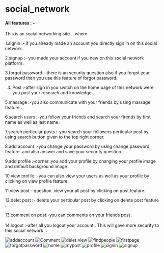 
# social_network
<h4>All features : -</h4>
This is an social networking site ...where <br>

1.signin :- if you already made an account you directly sign in on this social network.<br>

2.signup :- you made your account if you new on this social network platform . <br>

3.forgot password :-there is an security question also if you forgot your password then you use this feature of forgot password.<br>

4. Post :-after sign in you switch on the home page of this network were you post your research and knowledge .<br>

5.massage :-you also communicate with your friends by using massage feature .<br>

6.search users :-you follow your friends and search your firends by first name as well as last name .<br>

7.search perticular posts :-you search your followers perticular post by using search button given to the top right corner.<br>

8.add account :-you change your password by using change password feature..and also answer and save your security question.<br>

9.add profile :-corner..you add your profile by changing your profile image and default background image .<br>

10.view profile :-you can also view your users as well as your profile by clicking on view profile feature.<br>

11.view post :-question..view your all post by clicking on post feature.<br>

12.delet post :- delete your perticular post by clicking on delete post feature .<br>

13.comment on post:-you can comments on your friends post .<br>
<br>
14.logout :-after all you logout your account . This will gave more security to this social network ..<br>


![addaccount](https://user-images.githubusercontent.com/63538576/87392541-58141c00-c5ca-11ea-84b1-334fd9ddea70.PNG)
![Comment](https://user-images.githubusercontent.com/63538576/87392544-59454900-c5ca-11ea-9d4d-1f8316e7779b.PNG)
![delet_view](https://user-images.githubusercontent.com/63538576/87392547-5ba7a300-c5ca-11ea-9e7f-05b97a029314.PNG)
![findpeople](https://user-images.githubusercontent.com/63538576/87392553-5fd3c080-c5ca-11ea-8638-da02121c7f84.PNG)
![firstpage](https://user-images.githubusercontent.com/63538576/87392557-606c5700-c5ca-11ea-983d-47ac75e3aa11.PNG)
![forgotpassword](https://user-images.githubusercontent.com/63538576/87392561-62ceb100-c5ca-11ea-90f5-f5aa9d39f443.PNG)
![home](https://user-images.githubusercontent.com/63538576/87392565-63674780-c5ca-11ea-9665-2cfb0e2ab468.PNG)
![mypost](https://user-images.githubusercontent.com/63538576/87392571-64987480-c5ca-11ea-9bc7-73568b560383.PNG)
![profile](https://user-images.githubusercontent.com/63538576/87392581-66face80-c5ca-11ea-9285-2481fadc10a7.PNG)
![signin](https://user-images.githubusercontent.com/63538576/87392592-69f5bf00-c5ca-11ea-941b-7e51d5761ca1.PNG)
![signup](https://user-images.githubusercontent.com/63538576/87392593-69f5bf00-c5ca-11ea-8d23-ca4dddec2688.PNG)
